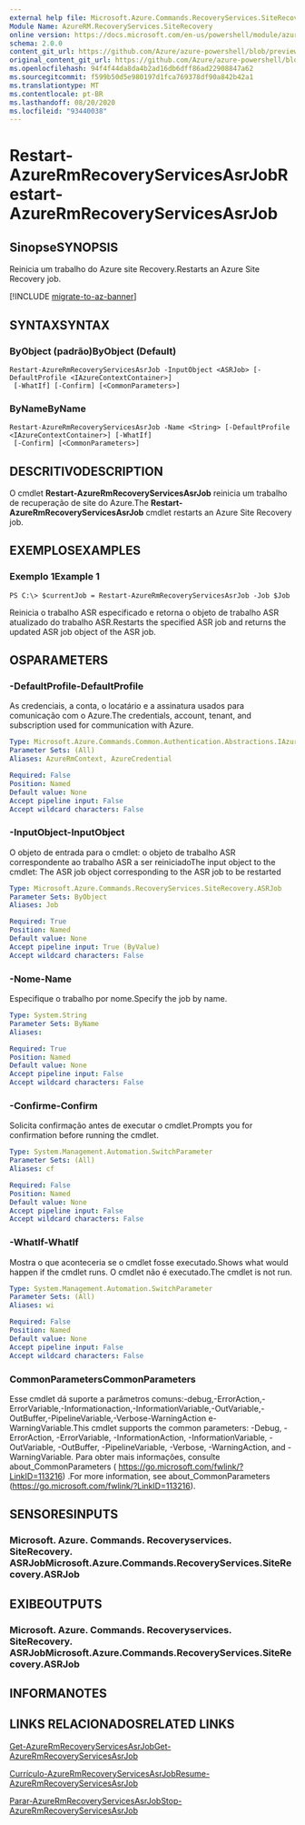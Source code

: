 ```yaml
---
external help file: Microsoft.Azure.Commands.RecoveryServices.SiteRecovery.dll-Help.xml
Module Name: AzureRM.RecoveryServices.SiteRecovery
online version: https://docs.microsoft.com/en-us/powershell/module/azurerm.recoveryservices.siterecovery/restart-azurermrecoveryservicesasrjob
schema: 2.0.0
content_git_url: https://github.com/Azure/azure-powershell/blob/preview/src/ResourceManager/RecoveryServices/Commands.RecoveryServices.SiteRecovery/help/Restart-AzureRmRecoveryServicesAsrJob.md
original_content_git_url: https://github.com/Azure/azure-powershell/blob/preview/src/ResourceManager/RecoveryServices/Commands.RecoveryServices.SiteRecovery/help/Restart-AzureRmRecoveryServicesAsrJob.md
ms.openlocfilehash: 94f4f44da8da4b2ad16db6dff86ad22908847a62
ms.sourcegitcommit: f599b50d5e980197d1fca769378df90a842b42a1
ms.translationtype: MT
ms.contentlocale: pt-BR
ms.lasthandoff: 08/20/2020
ms.locfileid: "93440038"
---
```

# <span data-ttu-id="febe1-101">Restart-AzureRmRecoveryServicesAsrJob</span><span class="sxs-lookup"><span data-stu-id="febe1-101">Restart-AzureRmRecoveryServicesAsrJob</span></span>

## <span data-ttu-id="febe1-102">Sinopse</span><span class="sxs-lookup"><span data-stu-id="febe1-102">SYNOPSIS</span></span>
<span data-ttu-id="febe1-103">Reinicia um trabalho do Azure site Recovery.</span><span class="sxs-lookup"><span data-stu-id="febe1-103">Restarts an Azure Site Recovery job.</span></span>

[!INCLUDE [migrate-to-az-banner](../../includes/migrate-to-az-banner.md)]

## <span data-ttu-id="febe1-104">SYNTAX</span><span class="sxs-lookup"><span data-stu-id="febe1-104">SYNTAX</span></span>

### <span data-ttu-id="febe1-105">ByObject (padrão)</span><span class="sxs-lookup"><span data-stu-id="febe1-105">ByObject (Default)</span></span>
```
Restart-AzureRmRecoveryServicesAsrJob -InputObject <ASRJob> [-DefaultProfile <IAzureContextContainer>]
 [-WhatIf] [-Confirm] [<CommonParameters>]
```

### <span data-ttu-id="febe1-106">ByName</span><span class="sxs-lookup"><span data-stu-id="febe1-106">ByName</span></span>
```
Restart-AzureRmRecoveryServicesAsrJob -Name <String> [-DefaultProfile <IAzureContextContainer>] [-WhatIf]
 [-Confirm] [<CommonParameters>]
```

## <span data-ttu-id="febe1-107">DESCRITIVO</span><span class="sxs-lookup"><span data-stu-id="febe1-107">DESCRIPTION</span></span>
<span data-ttu-id="febe1-108">O cmdlet **Restart-AzureRmRecoveryServicesAsrJob** reinicia um trabalho de recuperação de site do Azure.</span><span class="sxs-lookup"><span data-stu-id="febe1-108">The **Restart-AzureRmRecoveryServicesAsrJob** cmdlet restarts an Azure Site Recovery job.</span></span>

## <span data-ttu-id="febe1-109">EXEMPLOS</span><span class="sxs-lookup"><span data-stu-id="febe1-109">EXAMPLES</span></span>

### <span data-ttu-id="febe1-110">Exemplo 1</span><span class="sxs-lookup"><span data-stu-id="febe1-110">Example 1</span></span>
```
PS C:\> $currentJob = Restart-AzureRmRecoveryServicesAsrJob -Job $Job
```

<span data-ttu-id="febe1-111">Reinicia o trabalho ASR especificado e retorna o objeto de trabalho ASR atualizado do trabalho ASR.</span><span class="sxs-lookup"><span data-stu-id="febe1-111">Restarts the specified ASR job and returns the updated ASR job object of the ASR job.</span></span>

## <span data-ttu-id="febe1-112">OS</span><span class="sxs-lookup"><span data-stu-id="febe1-112">PARAMETERS</span></span>

### <span data-ttu-id="febe1-113">-DefaultProfile</span><span class="sxs-lookup"><span data-stu-id="febe1-113">-DefaultProfile</span></span>
<span data-ttu-id="febe1-114">As credenciais, a conta, o locatário e a assinatura usados para comunicação com o Azure.</span><span class="sxs-lookup"><span data-stu-id="febe1-114">The credentials, account, tenant, and subscription used for communication with Azure.</span></span>


```yaml
Type: Microsoft.Azure.Commands.Common.Authentication.Abstractions.IAzureContextContainer
Parameter Sets: (All)
Aliases: AzureRmContext, AzureCredential

Required: False
Position: Named
Default value: None
Accept pipeline input: False
Accept wildcard characters: False
```

### <span data-ttu-id="febe1-115">-InputObject</span><span class="sxs-lookup"><span data-stu-id="febe1-115">-InputObject</span></span>
<span data-ttu-id="febe1-116">O objeto de entrada para o cmdlet: o objeto de trabalho ASR correspondente ao trabalho ASR a ser reiniciado</span><span class="sxs-lookup"><span data-stu-id="febe1-116">The input object to the cmdlet: The ASR job object corresponding to the ASR job to be restarted</span></span>


```yaml
Type: Microsoft.Azure.Commands.RecoveryServices.SiteRecovery.ASRJob
Parameter Sets: ByObject
Aliases: Job

Required: True
Position: Named
Default value: None
Accept pipeline input: True (ByValue)
Accept wildcard characters: False
```

### <span data-ttu-id="febe1-117">-Nome</span><span class="sxs-lookup"><span data-stu-id="febe1-117">-Name</span></span>
<span data-ttu-id="febe1-118">Especifique o trabalho por nome.</span><span class="sxs-lookup"><span data-stu-id="febe1-118">Specify the job by name.</span></span>

```yaml
Type: System.String
Parameter Sets: ByName
Aliases:

Required: True
Position: Named
Default value: None
Accept pipeline input: False
Accept wildcard characters: False
```

### <span data-ttu-id="febe1-119">-Confirme</span><span class="sxs-lookup"><span data-stu-id="febe1-119">-Confirm</span></span>
<span data-ttu-id="febe1-120">Solicita confirmação antes de executar o cmdlet.</span><span class="sxs-lookup"><span data-stu-id="febe1-120">Prompts you for confirmation before running the cmdlet.</span></span>

```yaml
Type: System.Management.Automation.SwitchParameter
Parameter Sets: (All)
Aliases: cf

Required: False
Position: Named
Default value: None
Accept pipeline input: False
Accept wildcard characters: False
```

### <span data-ttu-id="febe1-121">-WhatIf</span><span class="sxs-lookup"><span data-stu-id="febe1-121">-WhatIf</span></span>
<span data-ttu-id="febe1-122">Mostra o que aconteceria se o cmdlet fosse executado.</span><span class="sxs-lookup"><span data-stu-id="febe1-122">Shows what would happen if the cmdlet runs.</span></span> <span data-ttu-id="febe1-123">O cmdlet não é executado.</span><span class="sxs-lookup"><span data-stu-id="febe1-123">The cmdlet is not run.</span></span>

```yaml
Type: System.Management.Automation.SwitchParameter
Parameter Sets: (All)
Aliases: wi

Required: False
Position: Named
Default value: None
Accept pipeline input: False
Accept wildcard characters: False
```

### <span data-ttu-id="febe1-124">CommonParameters</span><span class="sxs-lookup"><span data-stu-id="febe1-124">CommonParameters</span></span>
<span data-ttu-id="febe1-125">Esse cmdlet dá suporte a parâmetros comuns:-debug,-ErrorAction,-ErrorVariable,-Informationaction,-InformationVariable,-OutVariable,-OutBuffer,-PipelineVariable,-Verbose-WarningAction e-WarningVariable.</span><span class="sxs-lookup"><span data-stu-id="febe1-125">This cmdlet supports the common parameters: -Debug, -ErrorAction, -ErrorVariable, -InformationAction, -InformationVariable, -OutVariable, -OutBuffer, -PipelineVariable, -Verbose, -WarningAction, and -WarningVariable.</span></span> <span data-ttu-id="febe1-126">Para obter mais informações, consulte about_CommonParameters ( https://go.microsoft.com/fwlink/?LinkID=113216) .</span><span class="sxs-lookup"><span data-stu-id="febe1-126">For more information, see about_CommonParameters (https://go.microsoft.com/fwlink/?LinkID=113216).</span></span>

## <span data-ttu-id="febe1-127">SENSORES</span><span class="sxs-lookup"><span data-stu-id="febe1-127">INPUTS</span></span>

### <span data-ttu-id="febe1-128">Microsoft. Azure. Commands. Recoveryservices. SiteRecovery. ASRJob</span><span class="sxs-lookup"><span data-stu-id="febe1-128">Microsoft.Azure.Commands.RecoveryServices.SiteRecovery.ASRJob</span></span>

## <span data-ttu-id="febe1-129">EXIBE</span><span class="sxs-lookup"><span data-stu-id="febe1-129">OUTPUTS</span></span>

### <span data-ttu-id="febe1-130">Microsoft. Azure. Commands. Recoveryservices. SiteRecovery. ASRJob</span><span class="sxs-lookup"><span data-stu-id="febe1-130">Microsoft.Azure.Commands.RecoveryServices.SiteRecovery.ASRJob</span></span>

## <span data-ttu-id="febe1-131">INFORMA</span><span class="sxs-lookup"><span data-stu-id="febe1-131">NOTES</span></span>

## <span data-ttu-id="febe1-132">LINKS RELACIONADOS</span><span class="sxs-lookup"><span data-stu-id="febe1-132">RELATED LINKS</span></span>

[<span data-ttu-id="febe1-133">Get-AzureRmRecoveryServicesAsrJob</span><span class="sxs-lookup"><span data-stu-id="febe1-133">Get-AzureRmRecoveryServicesAsrJob</span></span>](./Get-AzureRmRecoveryServicesAsrJob.md)

[<span data-ttu-id="febe1-134">Currículo-AzureRmRecoveryServicesAsrJob</span><span class="sxs-lookup"><span data-stu-id="febe1-134">Resume-AzureRmRecoveryServicesAsrJob</span></span>](./Resume-AzureRmRecoveryServicesAsrJob.md)

[<span data-ttu-id="febe1-135">Parar-AzureRmRecoveryServicesAsrJob</span><span class="sxs-lookup"><span data-stu-id="febe1-135">Stop-AzureRmRecoveryServicesAsrJob</span></span>](./Stop-AzureRmRecoveryServicesAsrJob.md)
